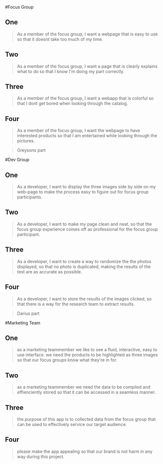 #Focus Group 

## One
>As a member of the focus group, I want a webpage that is easy to use so that it doesnt take too much of my time.

## Two 
>As a member of the focus group, I want a page that is clearly explains what to do so that I know I'm doing my part correctly.

## Three 
>As a member of the focus group, I want a webapp that is colorful so that I dont get bored when looking through the catalog.

## Four
>As a member of the focus group, I want the webpage to have interested products so that I am entertained while looking through the pictures.

>Greysons part 

#Dev Group 

## One
>As a developer, I want to display the three images side by side on my web-page to make the process easy to figure out for focus group participants.

## Two 
>As a developer, I want to make my page clean and neat, so that the focus group experience comes off as professional for the focus group participant.

## Three 
>As a developer, I want to create a way to randomize the the photos displayed, so that no photo is duplicated, making the results of the test are as accurate as possible.

## Four
>As a developer, I want to store the results of the images clicked, so that there is a way for the research team to extract results.

>Darius part 

#Marketing Team

## One
>as a marketing teammember we like to see a fluid, interactive, easy to use interface.
we need the products to be highlighted as three images so that our focus groups know what they're in for.

## Two 
>as a marketing teammember we need the data to be compiled and effienciently stored so that it can be accessed in a seamless manner.

## Three 

>the purpose of this app is to collected data from the focus group that can be used to effectively service our target audience.

## Four

>please make the app appealing so that our brand is not harm in any way during this project.